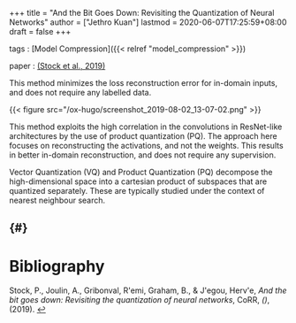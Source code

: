 +++
title = "And the Bit Goes Down: Revisiting the Quantization of Neural Networks"
author = ["Jethro Kuan"]
lastmod = 2020-06-07T17:25:59+08:00
draft = false
+++

tags
: [Model Compression]({{< relref "model_compression" >}})

paper
: <a id="56497b51cc79dfdb43c364d93a9978c3" href="#stock19_and_bit_goes_down">(Stock et al., 2019)</a>

This method minimizes the loss reconstruction error for in-domain
inputs, and does not require any labelled data.

{{< figure src="/ox-hugo/screenshot_2019-08-02_13-07-02.png" >}}

This method exploits the high correlation in the convolutions in
ResNet-like architectures by the use of product quantization (PQ). The
approach here focuses on reconstructing the activations, and not the
weights. This results in better in-domain reconstruction, and does not
require any supervision.

Vector Quantization (VQ) and Product Quantization (PQ) decompose the
high-dimensional space into a cartesian product of subspaces that are
quantized separately. These are typically studied under the context of
nearest neighbour search.

## {#}

# Bibliography

<a id="stock19_and_bit_goes_down" target="_blank">Stock, P., Joulin, A., Gribonval, R\'emi, Graham, B., & J\'egou, Herv\'e, _And the bit goes down: Revisiting the quantization of neural networks_, CoRR, _()_, (2019). </a> [↩](#56497b51cc79dfdb43c364d93a9978c3)
